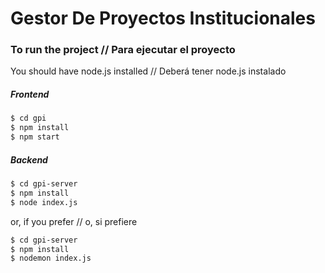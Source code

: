 # Gestor De Proyectos Institucionales
### To run the project // Para ejecutar el proyecto

You should have node.js installed // Deberá tener node.js instalado
##### Frontend
```sh
$ cd gpi
$ npm install
$ npm start
```
##### Backend
```sh
$ cd gpi-server
$ npm install
$ node index.js
```
or, if you prefer // o, si prefiere
```sh
$ cd gpi-server
$ npm install
$ nodemon index.js
```